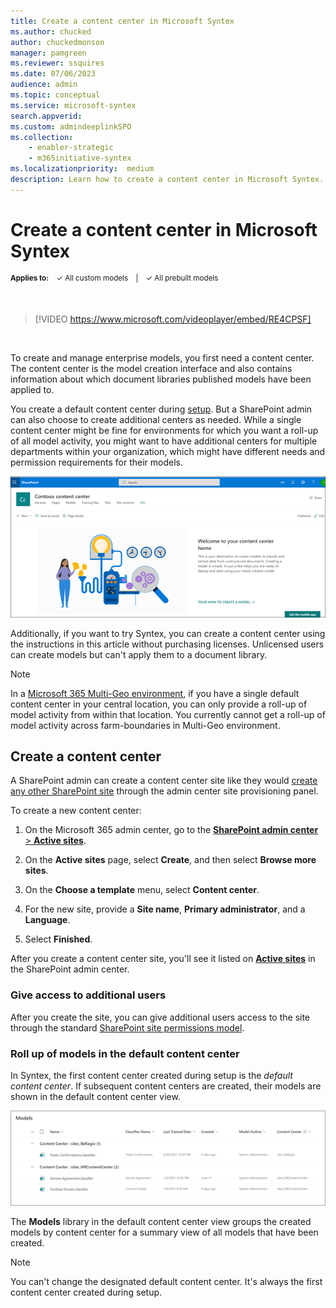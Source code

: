 ```yaml
---
title: Create a content center in Microsoft Syntex
ms.author: chucked
author: chuckedmonson
manager: pamgreen
ms.reviewer: ssquires
ms.date: 07/06/2023
audience: admin
ms.topic: conceptual
ms.service: microsoft-syntex
search.appverid: 
ms.custom: admindeeplinkSPO
ms.collection: 
    - enabler-strategic
    - m365initiative-syntex
ms.localizationpriority:  medium
description: Learn how to create a content center in Microsoft Syntex.
---
```


# Create a content center in Microsoft Syntex

<sup>**Applies to:**  &ensp; &#10003; All custom models &ensp; | &ensp; &#10003; All prebuilt models</sup>

</br>

> [!VIDEO https://www.microsoft.com/videoplayer/embed/RE4CPSF]

</br>

To create and manage enterprise models, you first need a content center. The content center is the model creation interface and also contains information about which document libraries published models have been applied to.

You create a default content center during [setup](set-up-content-understanding.md). But a SharePoint admin can also choose to create additional centers as needed. While a single content center might be fine for environments for which you want a roll-up of all model activity, you might want to have additional centers for multiple departments within your organization, which might have different needs and permission requirements for their models.

   ![Select a doc library.](../media/content-understanding/content-center-page.png)

Additionally, if you want to try Syntex, you can create a content center using the instructions in this article without purchasing licenses. Unlicensed users can create models but can't apply them to a document library.

> [!NOTE]
> In a [Microsoft 365 Multi-Geo environment](../enterprise/microsoft-365-multi-geo.md), if you have a single default content center in your central location, you can only provide a roll-up of model activity from within that location. You currently cannot get a roll-up of model activity across farm-boundaries in Multi-Geo environment. 

## Create a content center

A SharePoint admin can create a content center site like they would [create any other SharePoint site](/sharepoint/create-site-collection) through the admin center site provisioning panel.

To create a new content center:

1. On the Microsoft 365 admin center, go to the <a href="https://go.microsoft.com/fwlink/?linkid=2185220" target="_blank">**SharePoint admin center** > **Active sites**</a>.

2. On the **Active sites** page, select **Create**, and then select **Browse more sites**.

3. On the **Choose a template** menu, select **Content center**.

4. For the new site, provide a **Site name**, **Primary administrator**, and a **Language**.

5. Select **Finished**.
 
After you create a content center site, you'll see it listed on <a href="https://go.microsoft.com/fwlink/?linkid=2185220" target="_blank">**Active sites**</a> in the SharePoint admin center.

### Give access to additional users
 
After you create the site, you can give additional users access to the site through the standard [SharePoint site permissions model](/sharepoint/modern-experience-sharing-permissions).

### Roll up of models in the default content center

In Syntex, the first content center created during setup is the *default content center*. If subsequent content centers are created, their models are shown in the default content center view.

![Screenshot of the Model library in the default content center.](../media/content-understanding/model-library-default-content-center.png)

The **Models** library in the default content center view groups the created models by content center for a summary view of all models that have been created.

> [!NOTE]
> You can't change the designated default content center. It's always the first content center created during setup. 


